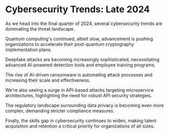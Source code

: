# Cybersecurity Trends: Late 2024

As we head into the final quarter of 2024, several cybersecurity trends are dominating the threat landscape.

Quantum computing's continued, albeit slow, advancement is pushing organizations to accelerate their post-quantum cryptography implementation plans.

Deepfake attacks are becoming increasingly sophisticated, necessitating advanced AI-powered detection tools and employee training programs.

The rise of AI-driven ransomware is automating attack processes and increasing their scale and effectiveness.

We're also seeing a surge in API-based attacks targeting microservice architectures, highlighting the need for robust API security strategies.

The regulatory landscape surrounding data privacy is becoming even more complex, demanding stricter compliance measures.

Finally, the skills gap in cybersecurity continues to widen, making talent acquisition and retention a critical priority for organizations of all sizes.
